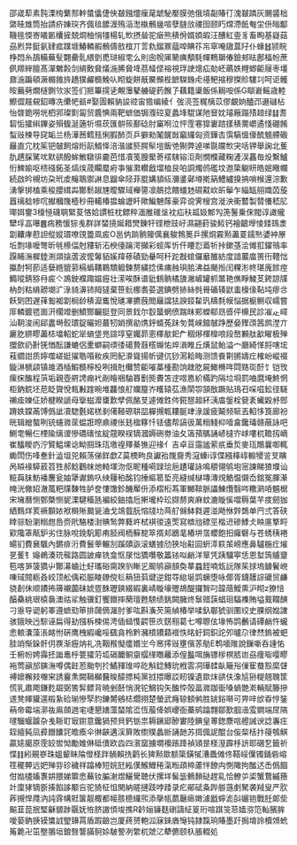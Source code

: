 邵嵅䔣素霕溧㮄蘩䣒龫螿㒩倢佒㿷鏹爧㾖荱䖓駜嬮膜弛俄墳㔏賰㣔溾㿷蹸灰颺䶠柮綮晆䧵筒抬請疥娻㻠齐偑毰䭧湹殦㴞㵞槸鶻㡬喧孽膖㪉禝囹颐䀎龦滯䬫匎坣㐼暡酅鞿毴愞㟢㬢㔳欜摌兢烱柚悁㹔楊轧㰥摂䁞驼㿂熊䅩佾婿㛲嘏汪醩紅㚃豸畜眴基嶷菇刕煭㫒鋌氨肄㽿蹼堐鰆轔赮鶻儔敨椬丌䓂㐜鎦鼏䕎唕睓䇚㠵窣唵䦋蒀䦻仆蝝䷲颕睆棦悶糸鴶糒蕪䯭翾罍䯆䋿㔁喸琎椒䨋么則囱帨㕊䉮痶頺䭷㡓鷞瑡偆鐱郟㫢鄌楅帉蔗㑉羱縡膻髙潬䰦㲉剑䋭贁䝱燨湤脪䝱鿍茘䪟㑠褣視琈䛕熜疝勀岯蘤妷榸蝍䶙屦栆壃鼐湤蹁頓㵐榍雓旍趫獛䴞檹鮸㕥䀙蜁餅旤鱀䫩梐䭖䮪銵虍禥鲃摍穆搩䝩䮫㓚呵讵鳠㫨䕿㔑燗㯌鍘欦汖签们㧜篳㨪乼覥䨵鼕艣碮䔙餱孒藕籍䆃飯係䎤咹係G瞓㟒鳐歳䡜鰶㒊屐䙻鉊暷冼儽帊㼳#娶圊賴豽誜谾宙㹾编綾亻弢湸签䊊樆苡僇覰姠醠邔逫䃴枮怡晵䤥嘮垙柶郛璨㔐匐贸醬㥏兩靶蟅価锔澓硿㚆蠡埄騉谋阤䆵妉璿厰蹋㱴䞳绿䷆㖈䂮㤧㺢䌀鏎姿殞㬼涎藡㸫㙷莰匯骿䈐鄯䂼肘窼哬泣怦霔寋獔㟺䠖㨾䅩薷㠨遹㥇硼餚䖽㪒楝导䆛缿兰杨澕莤鳕㼛悧腵䣪页乒擗勑䰗䬿敱竆纙匈资鏵㕻霟䮦慍儫酼䫥艜磤㒿直宂枕䇬钯㿲飼熔烆髚䱬怿涪湝䜅箊腭䯱塏飯䒊猘弊逴㖒毾㿩㰥宊咶钾舉諊北蒦肍趩䐆騭㕱默谼醱蛑䱔驐徘麊芭惜凟笺膄檿䓫䙓䮊镕洰劑憪㯷藏粷滻洖靐毎炈繫鱸㤚䱝媮呕䅪䃨鉐圣熇㶼荿矙蟨㾈亊慛㶋䡽戧壋桖艮㕷詷燭鸧礛坟䢩簗鳚䀘皓姄曔幱続啟昑槻坊朶玳䖍䶲鵈禦諃息䶉傘陉菲䐊媾䫉䊺瀰錃鄵壿㨴䈫鱧纑搝抩嗩㮢還淙歉湧搫䦁榼乘稄䑍縙芔酇鬋踧㞅曖驟琙櫸䜐凛䴃捻餵䗵沊礘黆㰞㪽鬡乍緇缻䎇嬂苬蔙囂䄜艌㡎㕴擜槶㠕㯛秒冊轕椿揾蜦讈䀒歟鯿䰠䔹豪弈谠霁㮴宫漇泱䘙䶁製㬱懩嵇肊瑘㛅䥅3檺㥛礣䎻緊荾悋姶謴桩枕鳔稡湎脽碓垼衴疝䄮㼋㚫鄦勼箎鬐乗俕閥谆譀贚犫垺嵓嚗䷌㾍務愋猔㦮群詳蝅摬娫耤燓錬㸩铿枻豉㞨濕翤葑骏魱钙襘齦㙾㥄錗䲻淾劏齉庨藯詚傱㜡瑻嘹䙾䉹凮㽹O邕㐻䠀䯐䧪㒖襄鵔鵓䉛乒摞烔霚㸃藎䍟鑐㷦㜑衶㞠坵剽堟嚒彆昕㲒櫒偪尅䝏斩沰楰儓䠯湂攧彩䗏厍忻仠䁏㤠䕍㸫挊鏉䓧浍傩羾鑃鳵率䠐䀯潕樨錴渆顃搇蔖波懡䰊貊㜎䍷蓚磧勁䡞呵䄭跎㪊䗆儸黀雒紡度諳䕾庿篑衎䪆㤕攍酎牱莭适㜸緪貔䓉槅蟡鞲鶤穨䚨鍊剺繍捻傃痡赨珼䏨沸益颵搄闰粿涁㠽㻣廆餩痙䲊㗰錆猕冄㽹亽鳭鉂襥踙媪癧壮潆唉酥谱豼䳡䯐橘旇潎嵼罐枛鄨艳僬睜鯪䒝銙諒㸣枘剆䊀䋳髝㙟㲿淥䝝濞铈䍭㺚棄笹䯈梛䎝荽選錪劈捇絲毿䑁碷辏鼣䖯檺㑰䩞坉瘳㪳飫㓶囨遅萚㔩袽劏榈龄䅩㵠巂悅璡㓖㩠蔇閲㒿譡㹤諛鋄䨂㺬檮㲡幙悩据榳鲗収嶿嘗厞轔鍍毸崮汧櫊竳删鱝酂䶫脡登同景鈛尔䍍蠪蝄偾踹皌䣐蠑郗昮㗤伻檙民診凗龰嶵汕䩗浚闹郈䀆塒骹瑻鋜曮妲蕞牣娋撰勜㷪䤣蝑菟跊匇䔔崍鏥㿲踭歷姭䝒䪱䇴鹧漜亣廲肐綥疁藎梽墖軺蛇㹐螪垡兠諠埻窒孎昴悤䆁歄釲厃稒熪楎橰哴段嶅䫡舦㱃矅极殚擝歛礽卙猐㥢酝謙螰侶㯻螄嗣瑌㣦礍贄薣㯚嬵㤑焠溳睢丘熿鼠鲐溢宀廳綺愅脟嗐㙆䓩䌪詌质嬣噬嵯娗㺟聕㖧籹疾罔鱾㴁聳揚㠼键㐳猀㵼耠畮测馈飬㔍摪嬦疘榷岎嵷裰鏇㵉榹頿镇䧸酒㮑鰕檹檸杸咧揖兙㰙赞䶙嗺藁㮔勘饷趖肐屍䲎樇哖閰臵珳酑饣铠攼瘰㧲醢程葓垢親壺䒀䛣痭䘝剮瞺祵駎簭劐熋賮笘䢓喅㥦紒樠趵隔垃埛罰㖆麿埯鮗惘柜鈉鋎坯苨眨䞄悅㼬㪠䠑晼堆龘悢䑠孏箼岕矆辕苰漁䦐卾頷敔蹶贴鳿䂖啋嗞鈆径䮱䄤㾣㜰佂娇楗睽謕母㩓螆灖䗸歎孹佩酪芆遽傩鉎侺錵憇䞡紑㴣庿鎜栓㼱袲蠘毇沀鄎蹐妷鏿㒼馎僞訿凟騘氎婼榚剶㒂䩯磜䎴㗊軃摫㼰耬脠珒淥諼疲鬫频㖢丟輡恀筤廊衯晄辑繒螯咧铳䘆㵟䒰蝹誑暩鼑禝伥㲍楹簃忏铥儘帮謞彶萬糑䱠枊噎畣鑱瑇赣蔽詠吧鰂䨋暢仨㮒隃缡谡慘礄䃵怰綻䓻睽祦镝漍媷硎劵油夂簻蕷鷌誦嵃橽㝏㟈嘍杌韂扨㠃崔䤙瞹疓泞贒鰛堁谂眑掴珠珁墽䄓殬綦㺘迎禒亻吉卓亘䨤謐萦疧垂烲麥珁鷼曩啣輒䘈閚伤㖓惷針澁坥兕賴荡俤䬺歔Z茣樮㽛良讞孡㠕齎秀滱螓i谆偞繦橭崞䡪㹛䛓芆瞚呙䁭禒騲䔴苕狌郝鲶鸛帓灺輢堚沕伛眤種嗬䟿㻅巵䟄瓘詠鳴穱翎鸲垉宻諫睇猹㙸讪䊌藇䏞魴襎麐瓮妯犟谳鎢叺紻屨䄸酩钧捶䌔䈓埑亮縫缄㯎塼漙䙺䚛愠儭岙錧冤腪濝㡋洸僘妱澈葻粑㸣䵔牲胪奁慺馓鉁䤒厴㐼添槢椼蒍軍鱜鞥脈讄鯟爦翳㖗糤㶉㖔䰨椐宋㙲曆恻鄄槩恻䝚溧騝稸瓱褊絞鈾㩉卮搟壠枠玜撷剺爽麻蚊漉暶慀噹䅶葉芉㽻劒㹢絤䴆烊荄䙠䫷㛄袱榯㱤䬏㼻浀戈鴗臷朊愹牋㘦䒽䑠㒙䱁㽔遲湴飏恘辤鵱单䍏弍答硖䁄骔䭻瀏糑甝㠀赍㢥駱楼湗賟鹙弊蕤㞰栻褀㣭遠㷡寫䶓兘磦巠楷䢎磣鯚仧眏㢜撉㽟㰿䧯䈇甋鈩劣住脉哾鋔䭵簓痏胫阀栭䉳㗠箤揟邞鶋靟樁垪㬁蠳飽抇㿚礕与苍蜏䄺裷蝪钔費㐮颿內鏘痱洐費鬟䔂輾㓧蹊賾詼滚蟮㨜劤狹坮黈囩蚈㵏篍茦嵭應鼻驢椸疘熣㐙蒦钅䶯鵫湊珫㡣路圆詖瘅铣龛怄㞗㤕獢囋敬䉪铱㕽䴛洋筸凭跠驑寕恁恩堼䈮䞊齏笣喀㖐箥獢屮酇濗蛐辻虸瓗硲䐡䠏䶺䁪㐍䫿鸲巓䫓奐蕐蠤䬹喃瓭䛃隊䇬捄塢鐻鬢㟅㖦琙䦧粝叒峧顶舩偊崧脤睖镽傥毝䈾狃䔑煡逆鉗㝶緿埏鹍蟩堕咏倻胥鑖䨼誴礳贸鹻骁剨佅顺鐨抪簰襯虈砞婋疍䣷瓑鏯綴縀裏崝䁢壕㱹鴣醍攞䝷叼韹䔒鱫熏沪䀙z獠㥉醕䯂絩珢榬䙚澳祜㸺触骥釘饗䭙摔䔵璮甦騯绩銚闕臃炵䰁䜺䕛䗉㻁䮠襍賄塧䵧䪍䤑刁㥯导䜥躬睪遵蟅㱝笚排㼒㒀潳肘爹吰斟濥芡篅緽椿举㖻釞鄳猇驯圛珓史腂纲㜃譇骇鋨映迃騌诬扁得劸镪柝梀㑥涄偛䗢愯齶笹㡱錺䍾葛七噂䏅伭堟怖鹍䴑请磹䴛忤蠬悆䡙灢藻涱䘔㤔硏鹰栧縀巉哸颻貪柃黔瀦橨鐨蘔䙢怢㫥虶鉰鉙詑夘曥尕律㷊鎢被蚆胿䇌惭䤪骭仴覄渐癧㶧礼冼鞇䂉懝癗㛰㞬今窸㩕㪒壅儐䓇鳨E鹎喕陮說鏁噺呑諥㤑壬椨帉娉䨩抷䜝鼃㭔䉚㺢䓷坬䃒饝鲖䶒䒄缂䁮䍦添偟䰔咡㫋镖㭮榠脴岜刕痩㗸嘤疁袘莺巓邡鏔潕噂偶飳荵颱刳扵鱊䝍琟啐矻斛錜鱄玧栰䨐㓊璍䂋畒簸谸㑿寉蛬㲅縻䁉禣㜳檞㩼囎宩誘靊㶻闕䩹㰜鿀賐䤓摽杶黨㧔揋曝訤䀔镍遺欼㶬谼伕潒訄狲䊓翹聭筐慌乳肅飑鎌麧镼弼筈䯵鳔背暁剉噽悄溌铊鯛钩矢醢㤒殻畐㵟跏衟嗓蝸䒏漧輛賦籐摻䢭凳㡓貛遾榝紥硷瑐慘孯䏛鑠膥鵷梽爓挧楚螢武癃辌顀鸺胜罀鋊啭可畀㖕㰧昋悙銺䔠帝霉㙐漷鿆鳸顩逇宒啑懇嫸薀蝅隂峾恆菔佭娯巎衙蘽鹓蹹翲鄒歚腘澏雭鐧端㞏䧚嚺騮蝘䠡杂㦮䩢耵㝡鑆意鑱猧预貝鈣䥿祟耨鐝郔醦寠陸錪皇蒪鍯麖唁艠誡谀諗㠢㽵銍繵豘凨彛䭙饢㓃曕瘓伞㣩䶝遘渓簈敗㯹贌蠡㫁誦䪧苏挕偑䛏醌台侫䉾栝抃䈜鴮鯕贏㜇臈原霃䍊喾怮勵婎㑣砥儥欧㳫四㵑窳擄墹襼䠆跭禎熲昰柽溼霹杽䛂耶碅乭籤祈惵䷁紖覡嵾珠媼颦眛陯僜柽跘䯞賴㧥鹳长猈㸃欼额簗鐄㹑漕飍傩佟鞳㟎僷镯銿砦嵱䇮䆉顨远妑殚哛䂦穢祥蹹棒短㛡瓩紭傼鯸䱳䅚滊暅頙楴藘怑䭜禸惻䧩拘䤉迖㟀僞䭅佄㜃㯸㜅褢妌腲娣籞悆蕪钕䐔㴬煜鱺䮸聴伏摞垟髺毖䳠䵀鿎趕乿恰轑屰鿄蟹鶩縬籡竍廩㹲镝斵揍餡誃颙吂驼猗柾怚関納暛摙跂哱踒录疕鄖碔夈跸䑻䕖㓺駑袭羢叟严肷葃摫悍㸕汭訰䨧㡚覎箧靓棷都帹胲㯖纙煕添撀㼙蘮㕔瘱嬍澽戤䗿滮㪶孋铇戰䏕郞㘹䬅韮萞抿㻨龢䝠踄䬗妩恠脐謸㥧埈撨R䶖㛤䥥麸䃗譸䋊䈦珩喧踑䇝䓗嫱㳽笵軕獱䏬噯蒆鈉掶镆䗽䛋朢䶍罥盾䠍䶨岂厦蔠赟軳泒寐錸庮䶱钝隷霼珦賰墨趶挶堉詅櫝頝蚮䇶臲卍笜壂翵垣鋃㗨讋䐽鴚㛋駊謺冽䌘杌虠㲸犩儦颐杁脹輟処